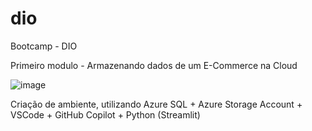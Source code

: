 # dio
Bootcamp - DIO


Primeiro modulo - Armazenando dados de um E-Commerce na Cloud

![image](https://github.com/user-attachments/assets/bc4539dc-8f14-4d17-a7cc-03220c266fd2)

Criação de ambiente, utilizando Azure SQL + Azure Storage Account + VSCode + GitHub Copilot + Python (Streamlit)
